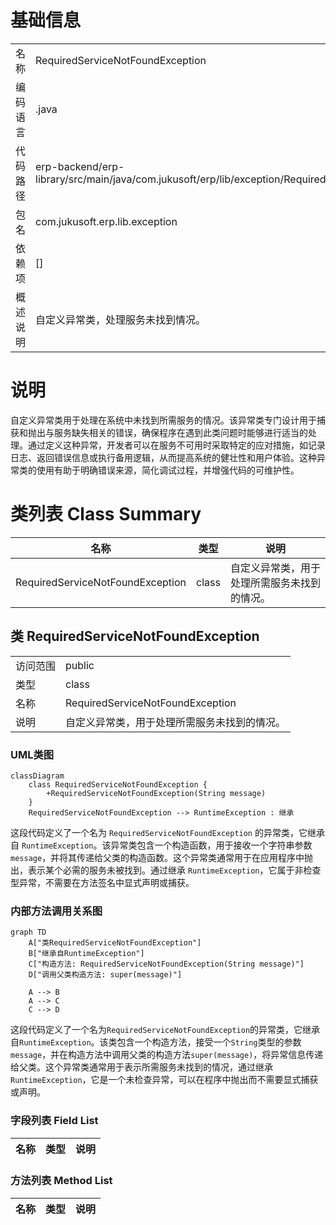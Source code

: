 # 基础信息

|      |      |
|------|------|
| 名称 | RequiredServiceNotFoundException |
| 编码语言 | .java |
| 代码路径 | erp-backend/erp-library/src/main/java/com.jukusoft/erp/lib/exception/RequiredServiceNotFoundException.java |
| 包名 | com.jukusoft.erp.lib.exception |
| 依赖项 | [] |
| 概述说明 | 自定义异常类，处理服务未找到情况。 |

# 说明

自定义异常类用于处理在系统中未找到所需服务的情况。该异常类专门设计用于捕获和抛出与服务缺失相关的错误，确保程序在遇到此类问题时能够进行适当的处理。通过定义这种异常，开发者可以在服务不可用时采取特定的应对措施，如记录日志、返回错误信息或执行备用逻辑，从而提高系统的健壮性和用户体验。这种异常类的使用有助于明确错误来源，简化调试过程，并增强代码的可维护性。

# 类列表 Class Summary

| 名称   | 类型  | 说明 |
|-------|------|-------------|
| RequiredServiceNotFoundException | class | 自定义异常类，用于处理所需服务未找到的情况。 |



## 类 RequiredServiceNotFoundException

|      |      |
|------|------|
| 访问范围 | public |
| 类型 | class |
| 名称 | RequiredServiceNotFoundException |
| 说明 | 自定义异常类，用于处理所需服务未找到的情况。 |


### UML类图

```mermaid
classDiagram
    class RequiredServiceNotFoundException {
        +RequiredServiceNotFoundException(String message)
    }
    RequiredServiceNotFoundException --> RuntimeException : 继承
```

这段代码定义了一个名为 `RequiredServiceNotFoundException` 的异常类，它继承自 `RuntimeException`。该异常类包含一个构造函数，用于接收一个字符串参数 `message`，并将其传递给父类的构造函数。这个异常类通常用于在应用程序中抛出，表示某个必需的服务未被找到。通过继承 `RuntimeException`，它属于非检查型异常，不需要在方法签名中显式声明或捕获。


### 内部方法调用关系图

```mermaid
graph TD
    A["类RequiredServiceNotFoundException"]
    B["继承自RuntimeException"]
    C["构造方法: RequiredServiceNotFoundException(String message)"]
    D["调用父类构造方法: super(message)"]

    A --> B
    A --> C
    C --> D
```

这段代码定义了一个名为`RequiredServiceNotFoundException`的异常类，它继承自`RuntimeException`。该类包含一个构造方法，接受一个`String`类型的参数`message`，并在构造方法中调用父类的构造方法`super(message)`，将异常信息传递给父类。这个异常类通常用于表示所需服务未找到的情况，通过继承`RuntimeException`，它是一个未检查异常，可以在程序中抛出而不需要显式捕获或声明。

### 字段列表 Field List

| 名称  | 类型  | 说明 |
|-------|-------|------|

### 方法列表 Method List

| 名称  | 类型  | 说明 |
|-------|-------|------|




